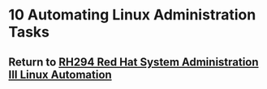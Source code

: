 # 10 Automating Linux Administration Tasks

## Return to [RH294 Red Hat System Administration III Linux Automation](/rh294_red_hat_system_administration_iii_linux_automation/README.md)

